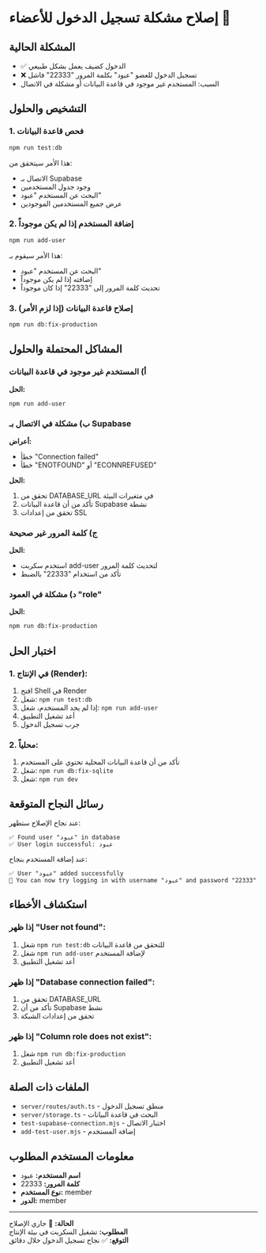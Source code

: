 # إصلاح مشكلة تسجيل الدخول للأعضاء 🔧

## المشكلة الحالية
- ✅ الدخول كضيف يعمل بشكل طبيعي
- ❌ تسجيل الدخول للعضو "عبود" بكلمة المرور "22333" فاشل
- السبب: المستخدم غير موجود في قاعدة البيانات أو مشكلة في الاتصال

## التشخيص والحلول

### 1. فحص قاعدة البيانات
```bash
npm run test:db
```
هذا الأمر سيتحقق من:
- الاتصال بـ Supabase
- وجود جدول المستخدمين
- البحث عن المستخدم "عبود"
- عرض جميع المستخدمين الموجودين

### 2. إضافة المستخدم إذا لم يكن موجوداً
```bash
npm run add-user
```
هذا الأمر سيقوم بـ:
- البحث عن المستخدم "عبود"
- إضافته إذا لم يكن موجوداً
- تحديث كلمة المرور إلى "22333" إذا كان موجوداً

### 3. إصلاح قاعدة البيانات (إذا لزم الأمر)
```bash
npm run db:fix-production
```

## المشاكل المحتملة والحلول

### أ) المستخدم غير موجود في قاعدة البيانات
**الحل:**
```bash
npm run add-user
```

### ب) مشكلة في الاتصال بـ Supabase
**أعراض:**
- خطأ "Connection failed"
- خطأ "ENOTFOUND" أو "ECONNREFUSED"

**الحل:**
1. تحقق من DATABASE_URL في متغيرات البيئة
2. تأكد من أن قاعدة البيانات Supabase نشطة
3. تحقق من إعدادات SSL

### ج) كلمة المرور غير صحيحة
**الحل:**
- استخدم سكربت add-user لتحديث كلمة المرور
- تأكد من استخدام "22333" بالضبط

### د) مشكلة في العمود "role"
**الحل:**
```bash
npm run db:fix-production
```

## اختبار الحل

### 1. في الإنتاج (Render):
1. افتح Shell في Render
2. شغل: `npm run test:db`
3. إذا لم يجد المستخدم، شغل: `npm run add-user`
4. أعد تشغيل التطبيق
5. جرب تسجيل الدخول

### 2. محلياً:
1. تأكد من أن قاعدة البيانات المحلية تحتوي على المستخدم
2. شغل: `npm run db:fix-sqlite`
3. شغل: `npm run dev`

## رسائل النجاح المتوقعة

عند نجاح الإصلاح ستظهر:
```
✅ Found user "عبود" in database
✅ User login successful: عبود
```

عند إضافة المستخدم بنجاح:
```
✅ User "عبود" added successfully
🔄 You can now try logging in with username "عبود" and password "22333"
```

## استكشاف الأخطاء

### إذا ظهر "User not found":
1. شغل `npm run test:db` للتحقق من قاعدة البيانات
2. شغل `npm run add-user` لإضافة المستخدم
3. أعد تشغيل التطبيق

### إذا ظهر "Database connection failed":
1. تحقق من DATABASE_URL
2. تأكد من أن Supabase نشط
3. تحقق من إعدادات الشبكة

### إذا ظهر "Column role does not exist":
1. شغل `npm run db:fix-production`
2. أعد تشغيل التطبيق

## الملفات ذات الصلة

- `server/routes/auth.ts` - منطق تسجيل الدخول
- `server/storage.ts` - البحث في قاعدة البيانات
- `test-supabase-connection.mjs` - اختبار الاتصال
- `add-test-user.mjs` - إضافة المستخدم

## معلومات المستخدم المطلوب

- **اسم المستخدم:** عبود
- **كلمة المرور:** 22333
- **نوع المستخدم:** member
- **الدور:** member

---

**الحالة:** 🔧 جاري الإصلاح  
**المطلوب:** تشغيل السكربت في بيئة الإنتاج  
**التوقع:** ✅ نجاح تسجيل الدخول خلال دقائق
